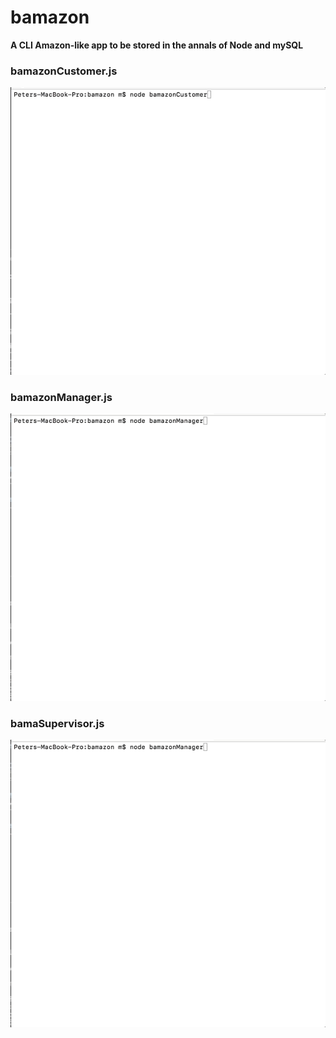 # bamazon
**A CLI Amazon-like app to be stored in the annals of Node and mySQL**

### bamazonCustomer.js
![Customer](/gifs/customer.gif)

### bamazonManager.js
![Manager](/gifs/manager.gif)

### bamaSupervisor.js
![Supervisor](/gifs/supervisor.gif)